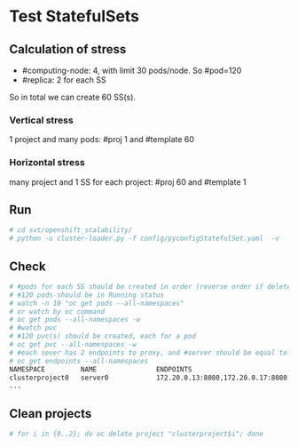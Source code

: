 # Test StatefulSets


## Calculation of stress

* #computing-node: 4, with limit 30 pods/node. So #pod=120
* #replica: 2 for each SS

So in total we can create 60 SS(s).

### Vertical stress
1 project and many pods: #proj 1 and #template 60

### Horizontal stress
many project and 1 SS for each project: #proj 60 and #template 1

## Run

```sh
# cd svt/openshift_scalability/
# python -u cluster-loader.py -f config/pyconfigStatefulSet.yaml  -v
```

## Check

```sh
# #pods for each SS should be created in order (reverse order if delete)
# #120 pods should be in Running status
# watch -n 10 "oc get pods --all-namespaces"
# or watch by oc command
# oc get pods --all-namespaces -w
# #watch pvc
# #120 pvc(s) should be created, each for a pod
# oc get pvc --all-namespaces -w
# #each sever has 2 endpoints to proxy, and #server should be equal to #SS
# oc get endpoints --all-namespaces
NAMESPACE         NAME               ENDPOINTS                                                  AGE
clusterproject0   server0            172.20.0.13:8080,172.20.0.17:8080                          38m
...
```

## Clean projects

```sh
# for i in {0..2}; do oc delete project "clusterproject$i"; done
```
